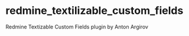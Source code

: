 redmine_textilizable_custom_fields
==================================

Redmine Textizable Custom Fields plugin by Anton Argirov
